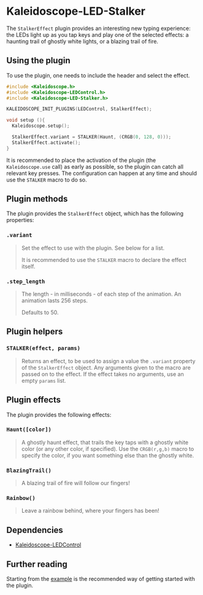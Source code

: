# Kaleidoscope-LED-Stalker

The `StalkerEffect` plugin provides an interesting new typing experience: the
LEDs light up as you tap keys and play one of the selected effects: a haunting
trail of ghostly white lights, or a blazing trail of fire.

## Using the plugin

To use the plugin, one needs to include the header and select the effect.

```c++
#include <Kaleidoscope.h>
#include <Kaleidoscope-LEDControl.h>
#include <Kaleidoscope-LED-Stalker.h>

KALEIDOSCOPE_INIT_PLUGINS(LEDControl, StalkerEffect);

void setup (){
  Kaleidoscope.setup();

  StalkerEffect.variant = STALKER(Haunt, (CRGB(0, 128, 0)));
  StalkerEffect.activate();
}
```

It is recommended to place the activation of the plugin (the `Kaleidoscope.use`
call) as early as possible, so the plugin can catch all relevant key presses.
The configuration can happen at any time and should use the `STALKER` macro to
do so.

## Plugin methods

The plugin provides the `StalkerEffect` object, which has the following
properties:

### `.variant`

> Set the effect to use with the plugin. See below for a list.
>
> It is recommended to use the `STALKER` macro to declare the effect itself.

### `.step_length`

> The length - in milliseconds - of each step of the animation. An animation
> lasts 256 steps.
>
> Defaults to 50.

## Plugin helpers

### `STALKER(effect, params)`

> Returns an effect, to be used to assign a value the `.variant` property of the
> `StalkerEffect` object. Any arguments given to the macro are passed on
> to the effect. If the effect takes no arguments, use an empty `params` list.

## Plugin effects

The plugin provides the following effects:

### `Haunt([color])`

> A ghostly haunt effect, that trails the key taps with a ghostly white color
> (or any other color, if specified). Use the `CRGB(r,g,b)` macro to specify the
> color, if you want something else than the ghostly white.

### `BlazingTrail()`

> A blazing trail of fire will follow our fingers!

### `Rainbow()`

> Leave a rainbow behind, where your fingers has been!

## Dependencies

* [Kaleidoscope-LEDControl](LEDControl.md)

## Further reading

Starting from the [example][plugin:example] is the recommended way of getting
started with the plugin.

 [plugin:example]: ../../examples/LED-Stalker/LED-Stalker.ino
